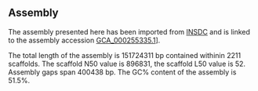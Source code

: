 **Assembly**
--------

The assembly presented here has been imported from [INSDC](http://www.insdc.org) and is linked to the assembly accession [GCA\_000255335.1](http://www.ebi.ac.uk/ena/data/view/GCA_000255335.1)].

The total length of the assembly is 151724311 bp contained withinin 2211 scaffolds.
The scaffold N50 value is 896831, the scaffold L50 value is 52.
Assembly gaps span 400438 bp. The GC% content of the assembly is 51.5%.
